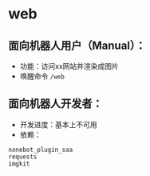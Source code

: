# web

## 面向机器人用户（Manual）：
* 功能：访问xx网站并渲染成图片
* 唤醒命令
`/web`

## 面向机器人开发者：
* 开发进度：基本上不可用
* 依赖：
```commandline
nonebot_plugin_saa
requests
imgkit
```